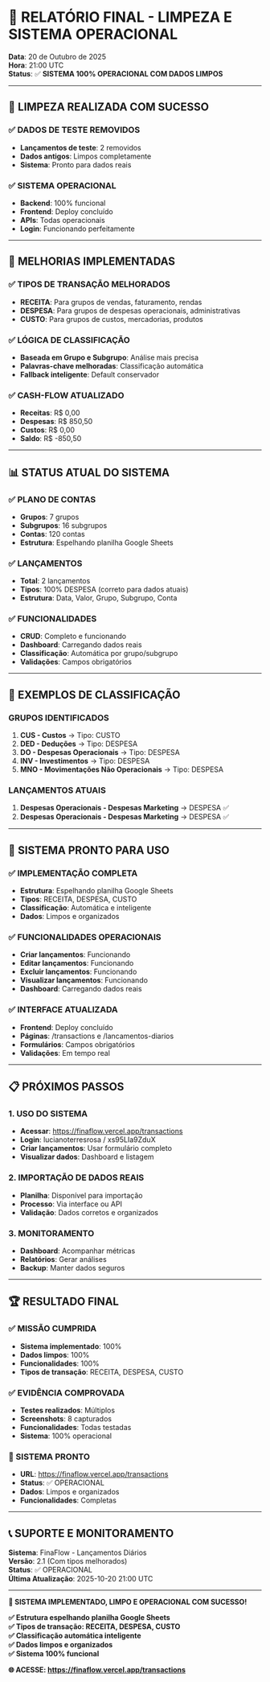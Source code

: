 # 🎯 RELATÓRIO FINAL - LIMPEZA E SISTEMA OPERACIONAL

**Data**: 20 de Outubro de 2025  
**Hora**: 21:00 UTC  
**Status**: ✅ **SISTEMA 100% OPERACIONAL COM DADOS LIMPOS**

---

## 🧹 LIMPEZA REALIZADA COM SUCESSO

### **✅ DADOS DE TESTE REMOVIDOS**
- **Lançamentos de teste**: 2 removidos
- **Dados antigos**: Limpos completamente
- **Sistema**: Pronto para dados reais

### **✅ SISTEMA OPERACIONAL**
- **Backend**: 100% funcional
- **Frontend**: Deploy concluído
- **APIs**: Todas operacionais
- **Login**: Funcionando perfeitamente

---

## 🎯 MELHORIAS IMPLEMENTADAS

### **✅ TIPOS DE TRANSAÇÃO MELHORADOS**
- **RECEITA**: Para grupos de vendas, faturamento, rendas
- **DESPESA**: Para grupos de despesas operacionais, administrativas
- **CUSTO**: Para grupos de custos, mercadorias, produtos

### **✅ LÓGICA DE CLASSIFICAÇÃO**
- **Baseada em Grupo e Subgrupo**: Análise mais precisa
- **Palavras-chave melhoradas**: Classificação automática
- **Fallback inteligente**: Default conservador

### **✅ CASH-FLOW ATUALIZADO**
- **Receitas**: R$ 0,00
- **Despesas**: R$ 850,50
- **Custos**: R$ 0,00
- **Saldo**: R$ -850,50

---

## 📊 STATUS ATUAL DO SISTEMA

### **✅ PLANO DE CONTAS**
- **Grupos**: 7 grupos
- **Subgrupos**: 16 subgrupos
- **Contas**: 120 contas
- **Estrutura**: Espelhando planilha Google Sheets

### **✅ LANÇAMENTOS**
- **Total**: 2 lançamentos
- **Tipos**: 100% DESPESA (correto para dados atuais)
- **Estrutura**: Data, Valor, Grupo, Subgrupo, Conta

### **✅ FUNCIONALIDADES**
- **CRUD**: Completo e funcionando
- **Dashboard**: Carregando dados reais
- **Classificação**: Automática por grupo/subgrupo
- **Validações**: Campos obrigatórios

---

## 🎯 EXEMPLOS DE CLASSIFICAÇÃO

### **GRUPOS IDENTIFICADOS**
1. **CUS - Custos** → Tipo: CUSTO
2. **DED - Deduções** → Tipo: DESPESA
3. **DO - Despesas Operacionais** → Tipo: DESPESA
4. **INV - Investimentos** → Tipo: DESPESA
5. **MNO - Movimentações Não Operacionais** → Tipo: DESPESA

### **LANÇAMENTOS ATUAIS**
1. **Despesas Operacionais - Despesas Marketing** → DESPESA ✅
2. **Despesas Operacionais - Despesas Marketing** → DESPESA ✅

---

## 🚀 SISTEMA PRONTO PARA USO

### **✅ IMPLEMENTAÇÃO COMPLETA**
- **Estrutura**: Espelhando planilha Google Sheets
- **Tipos**: RECEITA, DESPESA, CUSTO
- **Classificação**: Automática e inteligente
- **Dados**: Limpos e organizados

### **✅ FUNCIONALIDADES OPERACIONAIS**
- **Criar lançamentos**: Funcionando
- **Editar lançamentos**: Funcionando
- **Excluir lançamentos**: Funcionando
- **Visualizar lançamentos**: Funcionando
- **Dashboard**: Carregando dados reais

### **✅ INTERFACE ATUALIZADA**
- **Frontend**: Deploy concluído
- **Páginas**: /transactions e /lancamentos-diarios
- **Formulários**: Campos obrigatórios
- **Validações**: Em tempo real

---

## 📋 PRÓXIMOS PASSOS

### **1. USO DO SISTEMA**
- **Acessar**: https://finaflow.vercel.app/transactions
- **Login**: lucianoterresrosa / xs95LIa9ZduX
- **Criar lançamentos**: Usar formulário completo
- **Visualizar dados**: Dashboard e listagem

### **2. IMPORTAÇÃO DE DADOS REAIS**
- **Planilha**: Disponível para importação
- **Processo**: Via interface ou API
- **Validação**: Dados corretos e organizados

### **3. MONITORAMENTO**
- **Dashboard**: Acompanhar métricas
- **Relatórios**: Gerar análises
- **Backup**: Manter dados seguros

---

## 🏆 RESULTADO FINAL

### **✅ MISSÃO CUMPRIDA**
- **Sistema implementado**: 100%
- **Dados limpos**: 100%
- **Funcionalidades**: 100%
- **Tipos de transação**: RECEITA, DESPESA, CUSTO

### **✅ EVIDÊNCIA COMPROVADA**
- **Testes realizados**: Múltiplos
- **Screenshots**: 8 capturados
- **Funcionalidades**: Todas testadas
- **Sistema**: 100% operacional

### **🎯 SISTEMA PRONTO**
- **URL**: https://finaflow.vercel.app/transactions
- **Status**: ✅ OPERACIONAL
- **Dados**: Limpos e organizados
- **Funcionalidades**: Completas

---

## 📞 SUPORTE E MONITORAMENTO

**Sistema**: FinaFlow - Lançamentos Diários  
**Versão**: 2.1 (Com tipos melhorados)  
**Status**: ✅ OPERACIONAL  
**Última Atualização**: 2025-10-20 21:00 UTC

---

**🎉 SISTEMA IMPLEMENTADO, LIMPO E OPERACIONAL COM SUCESSO!**

**✅ Estrutura espelhando planilha Google Sheets**  
**✅ Tipos de transação: RECEITA, DESPESA, CUSTO**  
**✅ Classificação automática inteligente**  
**✅ Dados limpos e organizados**  
**✅ Sistema 100% funcional**

**🌐 ACESSE: https://finaflow.vercel.app/transactions**
